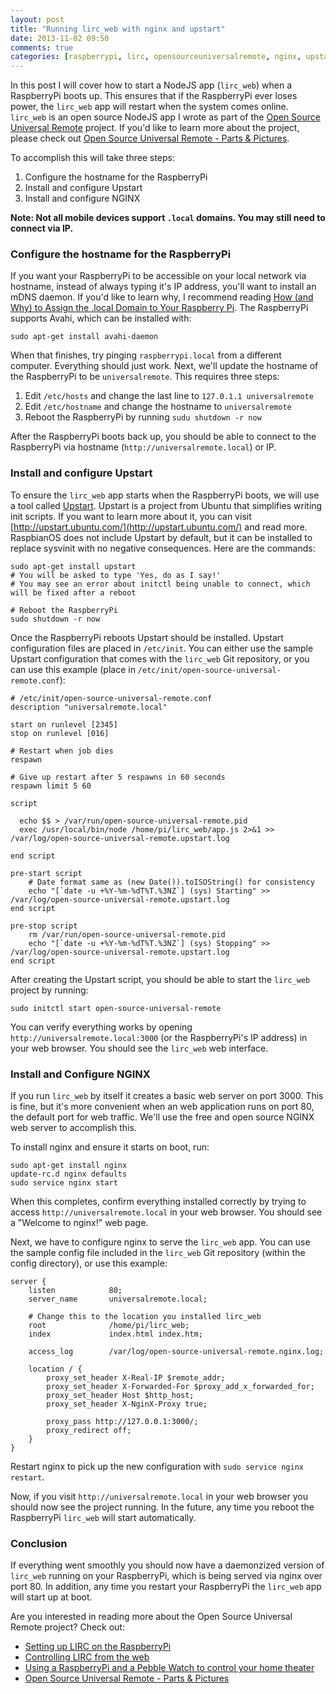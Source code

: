 ```yaml
---
layout: post
title: "Running lirc_web with nginx and upstart"
date: 2013-11-02 09:50
comments: true
categories: [raspberrypi, lirc, opensourceuniversalremote, nginx, upstart]
---
```


In this post I will cover how to start a NodeJS app (``lirc_web``) when a RaspberryPi boots up. This ensures that if the RaspberryPi ever loses power, the ``lirc_web`` app will restart when the system comes online. ``lirc_web`` is an open source NodeJS app I wrote as part of the [Open Source Universal Remote](http://opensourceuniversalremote.com) project. If you'd like to learn more about the project, please check out [Open Source Universal Remote - Parts & Pictures](http://alexba.in/blog/2013/06/08/open-source-universal-remote-parts-and-pictures/).

To accomplish this will take three steps:

1. Configure the hostname for the RaspberryPi
2. Install and configure Upstart
3. Install and configure NGINX

**Note: Not all mobile devices support ``.local`` domains. You may still need to connect via IP.**


### Configure the hostname for the RaspberryPi

If you want your RaspberryPi to be accessible on your local network via hostname, instead of always typing it's IP address, you'll want to install an mDNS daemon. If you'd like to learn why, I recommend reading [How (and Why) to Assign the .local Domain to Your Raspberry Pi](http://www.howtogeek.com/167190/how-and-why-to-assign-the-.local-domain-to-your-raspberry-pi/). The RaspberryPi supports Avahi, which can be installed with:

    sudo apt-get install avahi-daemon

When that finishes, try pinging ``raspberrypi.local`` from a different computer. Everything should just work. Next, we'll update the hostname of the RaspberryPi to be ``universalremote``. This requires three steps:

1. Edit ``/etc/hosts`` and change the last line to ``127.0.1.1 universalremote``
2. Edit ``/etc/hostname`` and change the hostname to ``universalremote``
3. Reboot the RaspberryPi by running ``sudu shutdown -r now``

After the RaspberryPi boots back up, you should be able to connect to the RaspberryPi via hostname (``http://universalremote.local``) or IP.


### Install and configure Upstart

To ensure the ``lirc_web`` app starts when the RaspberryPi boots, we will use a tool called [Upstart](http://upstart.ubuntu.com). Upstart is a project from Ubuntu that simplifies writing init scripts. If you want to learn more about it, you can visit [http://upstart.ubuntu.com/](http://upstart.ubuntu.com/) and read more. RaspbianOS does not include Upstart by default, but it can be installed to replace sysvinit with no negative consequences. Here are the commands:

    sudo apt-get install upstart
    # You will be asked to type 'Yes, do as I say!'
    # You may see an error about initctl being unable to connect, which will be fixed after a reboot

    # Reboot the RaspberryPi
    sudo shutdown -r now

Once the RaspberryPi reboots Upstart should be installed. Upstart configuration files are placed in ``/etc/init``. You can either use the sample Upstart configuration that comes with the ``lirc_web`` Git repository, or you can use this example (place in ``/etc/init/open-source-universal-remote.conf``):

    # /etc/init/open-source-universal-remote.conf
    description "universalremote.local"

    start on runlevel [2345]
    stop on runlevel [016]

    # Restart when job dies
    respawn

    # Give up restart after 5 respawns in 60 seconds
    respawn limit 5 60

    script

      echo $$ > /var/run/open-source-universal-remote.pid
      exec /usr/local/bin/node /home/pi/lirc_web/app.js 2>&1 >> /var/log/open-source-universal-remote.upstart.log

    end script

    pre-start script
        # Date format same as (new Date()).toISOString() for consistency
        echo "[`date -u +%Y-%m-%dT%T.%3NZ`] (sys) Starting" >> /var/log/open-source-universal-remote.upstart.log
    end script

    pre-stop script
        rm /var/run/open-source-universal-remote.pid
        echo "[`date -u +%Y-%m-%dT%T.%3NZ`] (sys) Stopping" >> /var/log/open-source-universal-remote.upstart.log
    end script

After creating the Upstart script, you should be able to start the ``lirc_web`` project by running:

    sudo initctl start open-source-universal-remote

You can verify everything works by opening ``http://universalremote.local:3000`` (or the RaspberryPi's IP address) in your web browser. You should see the ``lirc_web`` web interface.


### Install and Configure NGINX

If you run ``lirc_web`` by itself it creates a basic web server on port 3000. This is fine, but it's more convenient when an web application runs on port 80, the default port for web traffic. We'll use the free and open source NGINX web server to accomplish this.

To install nginx and ensure it starts on boot, run:

    sudo apt-get install nginx
    update-rc.d nginx defaults
    sudo service nginx start

When this completes, confirm everything installed correctly by trying to  access ``http://universalremote.local`` in your web browser. You should see a "Welcome to nginx!" web page.

Next, we have to configure nginx to serve the ``lirc_web`` app. You can use the sample config file included in the ``lirc_web`` Git repository (within the config directory), or use this example:

    server {
        listen            80;
        server_name       universalremote.local;

        # Change this to the location you installed lirc_web
        root              /home/pi/lirc_web;
        index             index.html index.htm;

        access_log        /var/log/open-source-universal-remote.nginx.log;

        location / {
            proxy_set_header X-Real-IP $remote_addr;
            proxy_set_header X-Forwarded-For $proxy_add_x_forwarded_for;
            proxy_set_header Host $http_host;
            proxy_set_header X-NginX-Proxy true;

            proxy_pass http://127.0.0.1:3000/;
            proxy_redirect off;
        }
    }

Restart nginx to pick up the new configuration with ``sudo service nginx restart``.

Now, if you visit ``http://universalremote.local`` in your web browser you should now see the project running. In the future, any time you reboot the RaspberryPi ``lirc_web`` will start automatically.

### Conclusion

If everything went smoothly you should now have a daemonzized version of ``lirc_web`` running on your RaspberryPi, which is being served via nginx over port 80. In addition, any time you restart your RaspberryPi the ``lirc_web`` app will start up at boot.

Are you interested in reading more about the Open Source Universal Remote project? Check out:

* [Setting up LIRC on the RaspberryPi](http://alexba.in/blog/2013/01/06/setting-up-lirc-on-the-raspberrypi/)
* [Controlling LIRC from the web](http://alexba.in/blog/2013/02/23/controlling-lirc-from-the-web/)
* [Using a RaspberryPi and a Pebble Watch to control your home theater](http://alexba.in/blog/2013/06/01/using-the-pebble-watch-to-control-your-home-theater/)
* [Open Source Universal Remote - Parts & Pictures](http://alexba.in/blog/2013/06/08/open-source-universal-remote-parts-and-pictures/)

